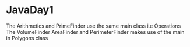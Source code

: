 # JavaDay1
The Arithmetics and PrimeFinder use the same main class i.e Operations
The VolumeFinder AreaFinder and PerimeterFinder makes use of the main in Polygons class
